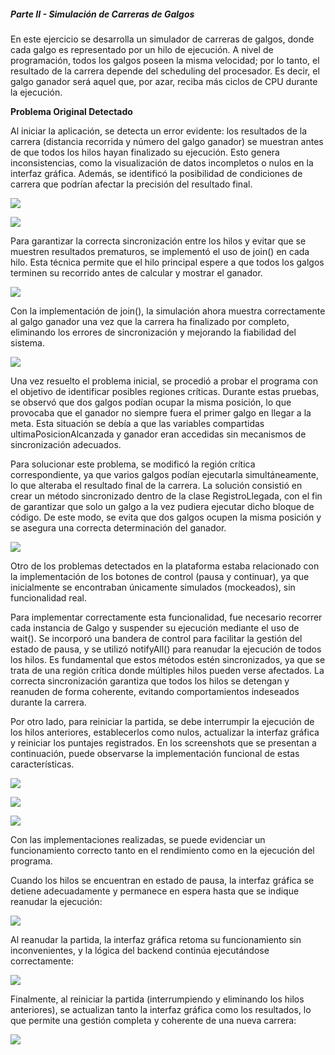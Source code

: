##### Parte II - Simulación de Carreras de Galgos

En este ejercicio se desarrolla un simulador de carreras de galgos, donde cada galgo es representado por un hilo de ejecución. A nivel de programación, todos los galgos poseen la misma velocidad; por lo tanto, el resultado de la carrera depende del scheduling del procesador. Es decir, el galgo ganador será aquel que, por azar, reciba más ciclos de CPU durante la ejecución.

**Problema Original Detectado**

Al iniciar la aplicación, se detecta un error evidente: los resultados de la carrera (distancia recorrida y número del galgo ganador) se muestran antes de que todos los hilos hayan finalizado su ejecución. Esto genera inconsistencias, como la visualización de datos incompletos o nulos en la interfaz gráfica. Además, se identificó la posibilidad de condiciones de carrera que podrían afectar la precisión del resultado final.

![](img/media/join-problem-gui.png)

![](img/media/join-problem-console.png)

Para garantizar la correcta sincronización entre los hilos y evitar que se muestren resultados prematuros, se implementó el uso de join() en cada hilo. Esta técnica permite que el hilo principal espere a que todos los galgos terminen su recorrido antes de calcular y mostrar el ganador.

![](img/media/join-implemented.png)

Con la implementación de join(), la simulación ahora muestra correctamente al galgo ganador una vez que la carrera ha finalizado por completo, eliminando los errores de sincronización y mejorando la fiabilidad del sistema.

![](img/media/join-fix-gui.png)

Una vez resuelto el problema inicial, se procedió a probar el programa con el objetivo de identificar posibles regiones críticas. Durante estas pruebas, se observó que dos galgos podían ocupar la misma posición, lo que provocaba que el ganador no siempre fuera el primer galgo en llegar a la meta. Esta situación se debía a que las variables compartidas ultimaPosicionAlcanzada y ganador eran accedidas sin mecanismos de sincronización adecuados.

Para solucionar este problema, se modificó la región crítica correspondiente, ya que varios galgos podían ejecutarla simultáneamente, lo que alteraba el resultado final de la carrera. La solución consistió en crear un método sincronizado dentro de la clase RegistroLlegada, con el fin de garantizar que solo un galgo a la vez pudiera ejecutar dicho bloque de código. De este modo, se evita que dos galgos ocupen la misma posición y se asegura una correcta determinación del ganador.

![](img/media/img2.png)

Otro de los problemas detectados en la plataforma estaba relacionado con la implementación de los botones de control (pausa y continuar), ya que inicialmente se encontraban únicamente simulados (mockeados), sin funcionalidad real.

Para implementar correctamente esta funcionalidad, fue necesario recorrer cada instancia de Galgo y suspender su ejecución mediante el uso de wait(). Se incorporó una bandera de control para facilitar la gestión del estado de pausa, y se utilizó notifyAll() para reanudar la ejecución de todos los hilos. Es fundamental que estos métodos estén sincronizados, ya que se trata de una región crítica donde múltiples hilos pueden verse afectados. La correcta sincronización garantiza que todos los hilos se detengan y reanuden de forma coherente, evitando comportamientos indeseados durante la carrera.

Por otro lado, para reiniciar la partida, se debe interrumpir la ejecución de los hilos anteriores, establecerlos como nulos, actualizar la interfaz gráfica y reiniciar los puntajes registrados. En los screenshots que se presentan a continuación, puede observarse la implementación funcional de estas características.

![](img/media/pause-unpause-restart-actions.png)

![](img/media/galgo-synchronization.png)

![](img/media/register-restart.png)

Con las implementaciones realizadas, se puede evidenciar un funcionamiento correcto tanto en el rendimiento como en la ejecución del programa.

Cuando los hilos se encuentran en estado de pausa, la interfaz gráfica se detiene adecuadamente y permanece en espera hasta que se indique reanudar la ejecución:

![](img/media/paused-run.png)

Al reanudar la partida, la interfaz gráfica retoma su funcionamiento sin inconvenientes, y la lógica del backend continúa ejecutándose correctamente:

![](img/media/unpaused-run.png)

Finalmente, al reiniciar la partida (interrumpiendo y eliminando los hilos anteriores), se actualizan tanto la interfaz gráfica como los resultados, lo que permite una gestión completa y coherente de una nueva carrera:

![](img/media/restarted-run.png)